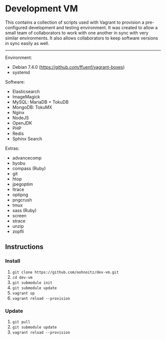 Development VM
==============

This contains a collection of scripts used with Vagrant to provision a pre-configured development and testing environment. It was created to allow a small team of collaborators to work with one another in sync with very similar environments. It also allows collaborators to keep software versions in sync easily as well.

---

Environment:
 - Debian 7.4.0 (https://github.com/ffuenf/vagrant-boxes)
 - systemd

Software:
 - Elasticsearch
 - ImageMagick
 - MySQL: MariaDB + TokuDB
 - MongoDB: TokuMX
 - Nginx
 - NodeJS
 - OpenJDK
 - PHP
 - Redis
 - Sphinx Search

Extras:
 - advancecomp
 - byobu
 - compass (Ruby)
 - git
 - htop
 - jpegoptim
 - ltrace
 - optipng
 - pngcrush
 - tmux
 - sass (Ruby)
 - screen
 - strace
 - unzip
 - zopfli

Instructions
------------

### Install
 1. `git clone https://github.com/oohnoitz/dev-vm.git`
 2. `cd dev-vm`
 3. `git submodule init`
 4. `git submodule update`
 5. `vagrant up`
 6. `vagrant reload --provision`

### Update
 1. `git pull`
 1. `git submodule update`
 2. `vagrant reload --provision`
